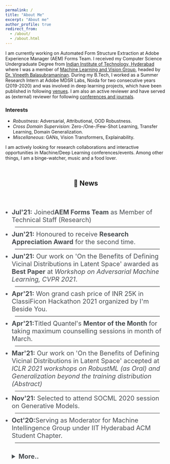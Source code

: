 ```yaml
---
permalink: /
title: "About Me"
excerpt: "About me"
author_profile: true
redirect_from: 
  - /about/
  - /about.html
---
```



I am currently working on Automated Form Structure Extraction at Adobe Experience Manager (AEM) Forms Team. I received my Computer Science Undergraduate Degree from [Indian Institute of Technology, Hyderabad](https://www.iith.ac.in/) where I was a member of [Machine Learning and Vision Group](https://lab1055.github.io/), headed by [Dr. Vineeth Balasubramaninan](https://www.iith.ac.in/~vineethnb/index.html). During my B.Tech, I worked as a Summer Research Intern at Adobe MDSR Labs, Noida for two consecutive years (2019-2020) and was involved in deep learning projects, which have been published in following [venues](https://puneet2000.github.io//publications/). I am also an active reviewer and have served as (external) reviewer for following [conferences and journals](https://puneet2000.github.io/service/). 
### Interests
- *Robustness*: Adversarial, Attributional, OOD Robustness.
- *Cross Domain Supervision*: Zero-/One-/Few-Shot Learning, Transfer Learning, Domain Generalization.
- *Miscellaneous*: GANs, Vision Transformers, Explainability.

I am actively looking for research collaborations and interactive opportunities in Machine/Deep Learning conferences/events. Among other things, I am a binge-watcher, music and a food lover.


<aside class="sidebar" style="position: sticky !important;top: 0;right: 0;width: 100%;margin-right: -350px;padding-left: 0em;padding-top: 1em !important;z-index: 20;"><nav class="toc"><header><h2 class="nav__title"> 📰 News</h2></header><ul class="toc__menu" style="padding-left:1em; padding-right:0.5em; padding-top:0.5em;  text-transform:none;  font-size: 20px;color:#494e52">
	<li><b>Jul'21:</b> Joined<b>AEM Forms Team</b> as Member of Technical Staff (Research) <hr style="margin: 0.5em;"></li>
	<li><b>Jun'21:</b> Honoured to receive <b>Research Appreciation Award</b> for the second time.<hr style="margin: 0.5em;"></li>
	<li><b>Jun'21:</b> Our work on 'On the Benefits of Defining Vicinal Distributions in Latent Space' awarded as <b>Best Paper</b> at <i>Workshop on Adversarial Machine Learning, CVPR 2021</i>. <hr style="margin: 0.5em;"></li>
	<li><b>Apr'21:</b> Won grand cash price of INR 25K in ClassiFicon Hackathon 2021 organized by I'm Beside You. <hr style="margin: 0.5em;"></li>
	<li><b>Apr'21:</b>Titled Quantel's <b>Mentor of the Month</b> for taking maximum counselling sessions in month of March. <hr style="margin: 0.5em;"></li>
	<li><b>Mar'21:</b> Our work on 'On the Benefits of Defining Vicinal Distributions in Latent Space' accepted at <i>ICLR 2021 workshops on RobustML (as Oral) and Generalization beyond the training distribution (Abstract)</i> <hr style="margin: 0.5em;"></li>
	<li><b>Nov'21:</b> Selected to attend SOCML 2020 session on Generative Models.<hr style="margin: 0.5em;"></li>
	<li><b>Oct'20:</b>Serving as Moderator for Machine Intellingence Group under IIT Hyderabad ACM Student Chapter.<hr style="margin: 0.5em;"></li>
	</ul>

<ul class="toc__menu" style="padding-left:1em; padding-right:0.5em; padding-top:0.5em;  text-transform:none; font-size: 20px;color:#494e52">
<details>
  <summary><b>More..</b></summary>
<li><b>Aug'20: </b>Offered an exlusive top 10% spot at International Machine Learning Summer School, Skoltech.<hr style="margin: 0.5em;"></li>
<li><b>Aug'20:</b> Selected for first ever Google Research India - AI Summer School. <hr style="margin: 0.5em;"></li>
<li><b>Jul'20: </b>Our paper on 'Attributional Robustness Training' gets accepted at <b>ECCV 2020</b>.<hr style="margin: 0.5em;"></li>
<li><b>Jun'20: </b>Our paper on 'Saliency Maps and Adversarial Robustness' gets accepted at <b>ECML-PKDD 2020</b> (Acceptance ~ 19%).<hr style="margin: 0.5em;"></li>
<li><b>Oct'19: </b>Our paper on 'Charting the Right Manifold' also gets accepted as spotlight at MetaLearn Workshop, NeurIPS 2019.<hr style="margin: 0.5em;"></li>
<li><b>Oct'19: </b>Our paper on 'Charting the Right Manifold' gets accepted at <b>WACV 2020</b><hr style="margin: 0.5em;"></li>
<li><b>Mar'19: </b>Honoured to receive <b>Research Appreciation Award</b> for a project under Prof. Vineeth.<hr style="margin: 0.5em;"></li>
</details></ul>
</nav></aside>